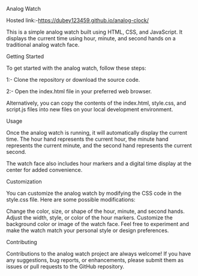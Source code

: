 Analog Watch

Hosted link:-https://dubey123459.github.io/analog-clock/

This is a simple analog watch built using HTML, CSS, and JavaScript. It displays the current time using hour, minute, and second hands on a traditional analog watch face.

Getting Started

To get started with the analog watch, follow these steps:


1:- Clone the repository or download the source code.

2:- Open the index.html file in your preferred web browser.

Alternatively, you can copy the contents of the index.html, style.css, and script.js files into new files on your local development environment.

Usage

Once the analog watch is running, it will automatically display the current time. The hour hand represents the current hour, the minute hand represents the current minute, and the second hand represents the current second.

The watch face also includes hour markers and a digital time display at the center for added convenience.

Customization

You can customize the analog watch by modifying the CSS code in the style.css file. Here are some possible modifications:

Change the color, size, or shape of the hour, minute, and second hands.
Adjust the width, style, or color of the hour markers.
Customize the background color or image of the watch face.
Feel free to experiment and make the watch match your personal style or design preferences.

Contributing

Contributions to the analog watch project are always welcome! If you have any suggestions, bug reports, or enhancements, please submit them as issues or pull requests to the GitHub repository.
